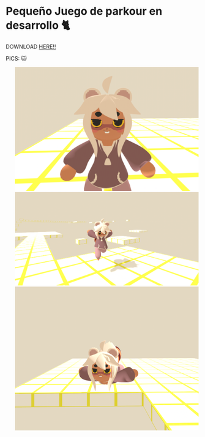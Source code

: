 
<h1>Pequeño Juego de parkour en desarrollo 🐈</h1>

DOWNLOAD <a href="https://drive.google.com/file/d/1k4FRvYPK9zB_NfsZizdcFfqZssJ7N7vw/view?usp=sharing">HERE!!</a></h1>


PICS: 🐱

<ul>
<td><img src="/Fotos/Foto1.png"/></td>
<td><img src="/Fotos/Foto2.png" /></td>
<td><img src="/Fotos/Foto3.png" /></td>
</ul>
